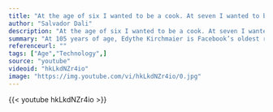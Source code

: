 ```yaml
---
title: "At the age of six I wanted to be a cook. At seven I wanted to be Napoleon. And my ambition has been growing steadily ever since."
author: "Salvador Dali"
description: "At the age of six I wanted to be a cook. At seven I wanted to be Napoleon. And my ambition has been growing steadily ever since. - Salvador Dali quotes from GetInspired365.com"
summary: "At 105 years of age, Edythe Kirchmaier is Facebook’s oldest registered user, but she isn’t on the social networking site just to post family photos or share news; she wants to make a difference. Through her more than 41,000 friends and a lifelong desire to help others, Edythe hopes to leave the world in better shape than she found it."
referenceurl: ""
tags: ["Age","Technology",]
source: "youtube"
videoid: "hkLkdNZr4io"
image: "https://img.youtube.com/vi/hkLkdNZr4io/0.jpg"
---
```


{{< youtube hkLkdNZr4io >}}
